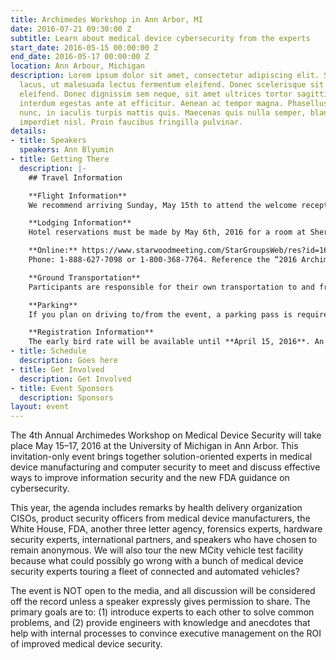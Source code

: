 ```yaml
---
title: Archimedes Workshop in Ann Arbor, MI
date: 2016-07-21 09:30:00 Z
subtitle: Learn about medical device cybersecurity from the experts
start_date: 2016-05-15 00:00:00 Z
end_date: 2016-05-17 00:00:00 Z
location: Ann Arbour, Michigan
description: Lorem ipsum dolor sit amet, consectetur adipiscing elit. Sed rutrum nulla
  lacus, ut malesuada lectus fermentum eleifend. Donec scelerisque sit amet arcu ac
  eleifend. Donec dignissim sem neque, sit amet ultrices tortor sagittis at. Nunc
  interdum egestas ante at efficitur. Aenean ac tempor magna. Phasellus tempus ultricies
  nunc, in iaculis turpis mattis quis. Maecenas quis nulla semper, blandit purus nec,
  imperdiet nisl. Proin faucibus fringilla pulvinar.
details:
- title: Speakers
  speakers: Ann Blyumin
- title: Getting There
  description: |-
    ## Travel Information

    **Flight Information**
    We recommend arriving Sunday, May 15th to attend the welcome reception Sunday evening at 6:30 PM. Detroit Metro Airport (DTW) is the closest airport to Ann Arbor.

    **Lodging Information**
    Hotel reservations must be made by May 6th, 2016 for a room at Sheraton Hotel in Ann Arbor. Reservations can be made online or by phone:

    **Online:** https://www.starwoodmeeting.com/StarGroupsWeb/res?id=1603302493&key=2DE5E0A2
    Phone: 1-888-627-7098 or 1-800-368-7764. Reference the “2016 Archimedes” room block.

    **Ground Transportation**
    Participants are responsible for their own transportation to and from the airport. Daily bus transportation will be provided for all event related activities.

    **Parking**
    If you plan on driving to/from the event, a parking pass is required, the cost is $10/day. For planning purposes, we ask that you purchase your parking pass at the time of registration. If you did not purchase a parking pass at registration and need a pass for one or both days of the workshop, please email archimedes@umich.edu.

    **Registration Information**
    The early bird rate will be available until **April 15, 2016**. An email invitation will be sent when registration is open (3/23). Please note that invitations are not transferable. If you would like to nominate a colleague at your organization or another, please send their contact information to archimedes@umich.edu and include a reason why he/she would be a good participant at this collegial event.
- title: Schedule
  description: Goes here
- title: Get Involved
  description: Get Involved
- title: Event Sponsors
  description: Sponsors
layout: event
---
```


The 4th Annual Archimedes Workshop on Medical Device Security will take place May 15–17, 2016 at the University of Michigan in Ann Arbor. This invitation-only event brings together solution-oriented experts in medical device manufacturing and computer security to meet and discuss effective ways to improve information security and the new FDA guidance on cybersecurity.

This year, the agenda includes remarks by health delivery organization CISOs, product security officers from medical device manufacturers, the White House, FDA, another three letter agency, forensics experts, hardware security experts, international partners, and speakers who have chosen to remain anonymous. We will also tour the new MCity vehicle test facility because what could possibly go wrong with a bunch of medical device security experts touring a fleet of connected and automated vehicles?

The event is NOT open to the media, and all discussion will be considered off the record unless a speaker expressly gives permission to share. The primary goals are to: (1) introduce experts to each other to solve common problems, and (2) provide engineers with knowledge and anecdotes that help with internal processes to convince executive management on the ROI of improved medical device security.